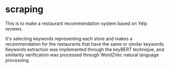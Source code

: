 # scraping

This is to make a restaurant recommendation system based on Yelp reviews.

It's selecting keywords representing each store and makes a recommendation for the restaurants that have the same or similar keywords. Keywords extraction was implemented through the keyBERT technique, and similarity verification was processed through Word2Vec natural language processing.
